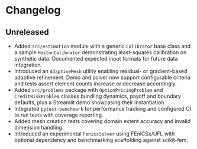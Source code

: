 # Changelog

## Unreleased

- Added `src/estimation` module with a generic `Calibrator` base class and a
  sample `HestonCalibrator` demonstrating least-squares calibration on synthetic
  data. Documented expected input formats for future data integration.
- Introduced an `AdaptiveMesh` utility enabling residual- or gradient-based
  adaptive refinement. Demo and solver now support configurable criteria and
  tests assert element counts increase or decrease accordingly.
- Added `src/problems` package with `OptionPricingProblem` and
  `CreditRiskProblem` classes bundling dynamics, payoff and boundary defaults,
  plus a Streamlit demo showcasing their instantiation.
- Integrated `pytest-benchmark` for performance tracking and configured CI to
  run tests with coverage reporting.
- Added mesh creation tests covering domain extent accuracy and invalid
  dimension handling.
- Introduced an experimental `FenicsSolver` using FEniCSx/UFL with optional
  dependency and benchmarking scaffolding against scikit-fem.
